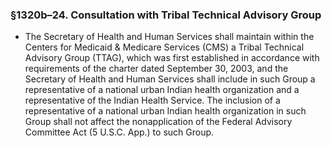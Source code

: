 ### §1320b–24. Consultation with Tribal Technical Advisory Group
* The Secretary of Health and Human Services shall maintain within the Centers for Medicaid & Medicare Services (CMS) a Tribal Technical Advisory Group (TTAG), which was first established in accordance with requirements of the charter dated September 30, 2003, and the Secretary of Health and Human Services shall include in such Group a representative of a national urban Indian health organization and a representative of the Indian Health Service. The inclusion of a representative of a national urban Indian health organization in such Group shall not affect the nonapplication of the Federal Advisory Committee Act (5 U.S.C. App.) to such Group.